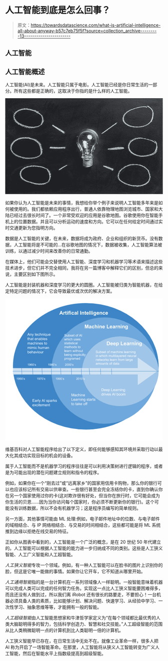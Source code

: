 # 人工智能到底是怎么回事？

> 原文：<https://towardsdatascience.com/what-is-artificial-intelligence-all-about-anyway-b57c7eb75f5f?source=collection_archive---------13----------------------->

## 人工智能

## 人工智能概述

人工智能(AI)是未来。人工智能只属于电影。人工智能已经是你日常生活的一部分。所有这些都是正确的，这取决于你指的是什么样的人工智能。

![](img/744b9bb20ebda4c5d87fa5c22b9637d3.png)

如果你认为人工智能是未来的事情，我想给你举个例子来说明人工智能多年来是如何被使用的。我们都依赖应用程序出行，普通人依靠物理地图浏览城市、国家和大陆已经过去很长时间了。一个非常受欢迎的应用是谷歌地图。谷歌使用你在智能手机上的位置数据。并且可以分析运动的速度和方向。它可以在任何给定时间通过实时交通更新为您指明方向。

数据是人工智能的关键，在未来，数据将成为政府、企业和组织的新货币。没有数据，人工智能将是不可能的…在谷歌地图的情况下，数据被收集，人工智能算法被训练，以通过减少时间来改善你的日常通勤。

在媒体上，他们可能会交替使用人工智能、深度学习和机器学习等术语来描述这些技术进步，但它们并不完全相同，我将在另一篇博客中解释它们的区别，但总的来说，主要区别如下图所示。

人工智能是封装机器和深度学习的更大的圆圈。人工智能被归类为智能机器，在给定特定问题的情况下，它会导致最优或次优的解决方案。

![](img/40d8ac1942804e8e595251a894516114.png)

维基百科对人工智能程序给出了以下定义，即任何能够感知其环境并采取行动以最大化其成功实现目标的机会的设备。

属于人工智能而不是机器学习的程序往往是可以利用决策树进行逻辑的程序，或者是为可能出现的潜在问题建立规则和指令的程序。

例如，如果你在一个“刚去过”或“远离家乡”的国家用信用卡购物，那么你的银行可以也应该标记所有交易以供审查。一些银行甚至会完全冻结你的卡，直到你确认你在另一个国家使用过你的卡(这对欺诈很有好处，但当你在旅行时，它可能会成为你生活的贝恩……因为当你访问每个国家时，你必须不断更新你的银行)。这个可能没有训练数据，所以不会有机器学习；这是程序员编写的简单规则。

另一方面，其他事情可能由 ML 处理:例如，电子邮件地址中的位数、与电子邮件的域相结合、与 IP 网络相结合、与交易的时间相结合，这些都可能是将 ML 系统推到边缘以拒绝在线交易的特征。

正如你从图表中看到的，人工智能是一个广泛的概念，是在 20 世纪 50 年代建立的。人工智能可以根据人工智能的能力进一步归纳成不同的类别。这些是人工狭义智能、人工广义智能和人工超智能。

*人工狭义智能*专攻一个领域。例如，有一种人工智能可以在脸书的图片上识别你的脸，但这是它唯一能做的事情。如果你让它开车，它不知道从哪里开始。

*人工通用智能*指的是一台计算机在一系列领域像人一样聪明。一般智能意味着机器可以完成人类可以完成的任何智力任务。实现这一点比人工狭义智能要困难得多，而且还没有人做到过，所以我们离 iRobot 还有很长的路要走，不要担心！一台机器必须具备人类的素质，比如能够计划、解决问题、快速学习、从经验中学习、一次性学习、抽象思维等等，才能拥有一般的智能。

*人工超级智能*由人工智能思想家和牛津哲学家定义为“在每个领域都比最优秀的人类大脑聪明得多的智力，包括科学创造力、智慧和社交技能。”人工超级智能的范围从比人类稍微聪明一点的计算机到比人类聪明一倍的计算机。

人工狭义智能早已存在，在日常生活中无处不在。就像工业革命一样，很多人把 AI 称为开启了一场智能革命。在那里，人工智能将从狭义人工智能转变为广义人工智能，然后在智能水平上指数级提高到超级智能。